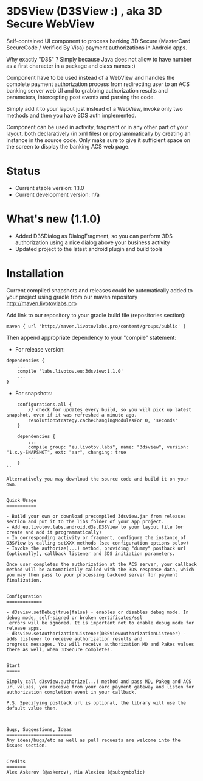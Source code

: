 3DSView (D3SView :) , aka 3D Secure WebView
===================

Self-contained UI component to process banking 3D Secure (MasterCard SecureCode / Verified By Visa) payment 
authorizations in Android apps.

Why exactly "D3S" ? Simply because Java does not allow to have number as a first character in a package and class names :)

Component have to be used instead of a WebView and handles the complete payment authorization process from redirecting user to an ACS banking server web UI and to grabbing authorization results and parameters, intercepting post events and parsing the code. 

Simply add it to your layout just instead of a WebView, invoke only two methods and then you have 3DS auth implemented.

Component can be used in activity, fragment or in any other part of your layout, both declaratively (in xml files) or programmatically by creating an instance in the source code.  Only make sure to give it sufficient space on the screen to display the banking ACS web page. 


Status
======

- Current stable version: 1.1.0
- Current development version: n/a


What's new (1.1.0)
==========
- Added D3SDialog as DialogFragment, so you can perform 3DS authorization using a nice dialog above your business activity
- Updated project to the latest android plugin and build tools



Installation
============
Current compiled snapshots and releases could be automatically added to your project using gradle from our maven repository http://maven.livotovlabs.pro

Add link to our repository to your gradle build file (repositories section):

``
    maven { url 'http://maven.livotovlabs.pro/content/groups/public' }
``

Then append appropriate dependency to your "compile" statement:

- For release version:

```
dependencies {
    ...
    compile 'labs.livotov.eu:3dsview:1.1.0'
    ...
}
```

- For snapshots:

```
    configurations.all {
        // check for updates every build, so you will pick up latest snapshot, even if it was refreshed a minute ago.
        resolutionStrategy.cacheChangingModulesFor 0, 'seconds'
    }
```

```
    dependencies {
        ...
        compile group: "eu.livotov.labs", name: "3dsview", version: "1.x.y-SNAPSHOT", ext: "aar", changing: true
        ...
    }
``

Alternatively you may download the source code and build it on your own.


Quick Usage
===========

- Build your own or download precompiled 3dsview.jar from releases section and put it to the libs folder of your app project.
- Add eu.livotov.labs.android.d3s.D3SView to your layout file (or create and add it programmatically)
- In corresponding activity or fragment, configure the instance of D3SView by calling setXXX methods (see configuration options below)
- Invoke the authorize(...) method, providing "dummy" postback url (optionally), callback listener and 3DS initiation parameters.

Once user completes the authorization at the ACS server, your callback method will be automatically called with the 3DS response data, which you may then pass to your processing backend server for payment finalization.


Configuration
=============

- d3sview.setDebug(true|false) - enables or disables debug mode. In debug mode, self-signed or broken certificates/ssl
 errors will be ignored. It is important not to enable debug mode for release apps.
- d3sview.setAuthorizationListener(D3SViewAuthorizationListener) - adds listener to receive authorization results and
progress messages. You will receive authorization MD and PaRes values there as well, when 3DSecure completes.


Start
=====

Simply call d3sview.authorize(...) method and pass MD, PaReq and ACS url values, you receive from your card payment gateway and listen for authorization completion event in your callback. 

P.S. Specifying postback url is optional, the library will use the default value then.



Bugs, Suggestions, Ideas
========================
Any ideas/bugs/etc as well as pull requests are welcome into the issues section.


Credits
=======
Alex Askerov (@askerov), Mia Alexiou (@subsymbolic)